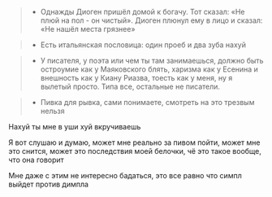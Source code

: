 > - Однажды Диоген пришёл домой к богачу. Тот сказал: «Не плюй на пол - он чистый». Диоген плюнул ему в лицо и сказал: «Не нашёл места грязнее»

> - Есть итальянская пословица: один проеб и два зуба нахуй

> - У писателя, у поэта или чем ты там занимаешься, должно быть остроумие как у Маяковского блять, харизма как у Есенина и внешность как у Киану Риазва, тоесть как у меня, ну я вылетый просто. Типа все, остальные не писатели.

> - Пивка для рывка, сами понимаете, смотреть на это трезвым нельзя

Нахуй ты мне в уши хуй вкручиваешь

Я вот слушаю и думаю, может мне реально за пивом пойти, может мне это снится, может это последствия моей белочки, чё это такое вообще, что она говорит

Мне даже с этим не интересно бадаться, это все равно что симпл выйдет против димпла

